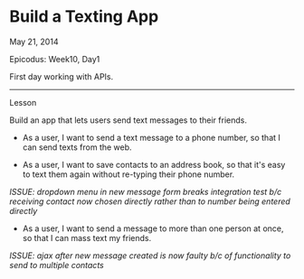 Build a Texting App
===================

May 21, 2014

Epicodus: Week10, Day1

First day working with APIs.

********************
Lesson

Build an app that lets users send text messages to their friends.

*  As a user, I want to send a text message to a phone number, so that I can send texts from the web.

*  As a user, I want to save contacts to an address book, so that it's easy to text them again without re-typing their phone number. 

_ISSUE: dropdown menu in new message form breaks integration test b/c receiving contact now chosen directly rather than to number being entered directly_

*  As a user, I want to send a message to more than one person at once, so that I can mass text my friends.

_ISSUE: ajax after new message created is now faulty b/c of functionality to send to multiple contacts_
